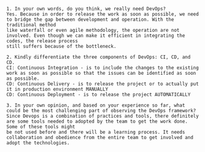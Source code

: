     1. In your own words, do you think, we really need DevOps?
    Yes. Because in order to release the work as soon as possible, we need to bridge the gap between development and operation. With the traditional method
    like waterfall or even agile methodology, the operation are not involved. Even though we can make it efficient in integrating the codes, the release process
    still suffers because of the bottleneck.

    2. Kindly differentiate the three components of DevOps: CI, CD, and CD.
    CI: Continuous Integration - is to include the changes to the existing work as soon as possible so that the issues can be identified as soon as possible.
    CD: Continuous Delivery - is to release the project or to actually put it in production environment MANUALLY
    CD: Continuous Deployment - is to release the project AUTOMATICALLY

    3. In your own opinion, and based on your experience so far, what could be the most challenging part of observing the DevOps framework?
    Since Devops is a combination of practices and tools, there definitely are some tools needed to adopted by the team to get the work done. Some of these tools might
    be not used before and there will be a learning process. It needs collaboration and obedience from the entire team to get involved and adopt the technologies.
